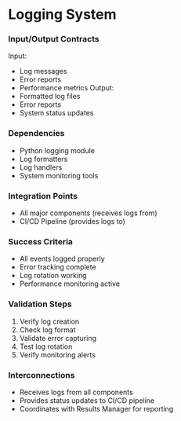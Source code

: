 # Logging System
### Input/Output Contracts
Input:
- Log messages
- Error reports
- Performance metrics
Output:
- Formatted log files
- Error reports
- System status updates

### Dependencies
- Python logging module
- Log formatters
- Log handlers
- System monitoring tools

### Integration Points
- All major components (receives logs from)
- CI/CD Pipeline (provides logs to)

### Success Criteria
- All events logged properly
- Error tracking complete
- Log rotation working
- Performance monitoring active

### Validation Steps
1. Verify log creation
2. Check log format
3. Validate error capturing
4. Test log rotation
5. Verify monitoring alerts

### Interconnections
- Receives logs from all components
- Provides status updates to CI/CD pipeline
- Coordinates with Results Manager for reporting